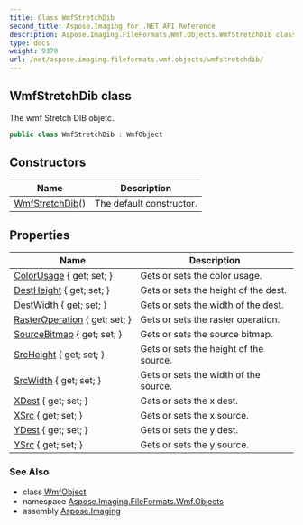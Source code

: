 ```yaml
---
title: Class WmfStretchDib
second_title: Aspose.Imaging for .NET API Reference
description: Aspose.Imaging.FileFormats.Wmf.Objects.WmfStretchDib class. The wmf Stretch DIB objetc
type: docs
weight: 9370
url: /net/aspose.imaging.fileformats.wmf.objects/wmfstretchdib/
---
```

## WmfStretchDib class

The wmf Stretch DIB objetc.

```csharp
public class WmfStretchDib : WmfObject
```

## Constructors

| Name | Description |
| --- | --- |
| [WmfStretchDib](wmfstretchdib/)() | The default constructor. |

## Properties

| Name | Description |
| --- | --- |
| [ColorUsage](../../aspose.imaging.fileformats.wmf.objects/wmfstretchdib/colorusage/) { get; set; } | Gets or sets the color usage. |
| [DestHeight](../../aspose.imaging.fileformats.wmf.objects/wmfstretchdib/destheight/) { get; set; } | Gets or sets the height of the dest. |
| [DestWidth](../../aspose.imaging.fileformats.wmf.objects/wmfstretchdib/destwidth/) { get; set; } | Gets or sets the width of the dest. |
| [RasterOperation](../../aspose.imaging.fileformats.wmf.objects/wmfstretchdib/rasteroperation/) { get; set; } | Gets or sets the raster operation. |
| [SourceBitmap](../../aspose.imaging.fileformats.wmf.objects/wmfstretchdib/sourcebitmap/) { get; set; } | Gets or sets the source bitmap. |
| [SrcHeight](../../aspose.imaging.fileformats.wmf.objects/wmfstretchdib/srcheight/) { get; set; } | Gets or sets the height of the source. |
| [SrcWidth](../../aspose.imaging.fileformats.wmf.objects/wmfstretchdib/srcwidth/) { get; set; } | Gets or sets the width of the source. |
| [XDest](../../aspose.imaging.fileformats.wmf.objects/wmfstretchdib/xdest/) { get; set; } | Gets or sets the x dest. |
| [XSrc](../../aspose.imaging.fileformats.wmf.objects/wmfstretchdib/xsrc/) { get; set; } | Gets or sets the x source. |
| [YDest](../../aspose.imaging.fileformats.wmf.objects/wmfstretchdib/ydest/) { get; set; } | Gets or sets the y dest. |
| [YSrc](../../aspose.imaging.fileformats.wmf.objects/wmfstretchdib/ysrc/) { get; set; } | Gets or sets the y source. |

### See Also

* class [WmfObject](../wmfobject/)
* namespace [Aspose.Imaging.FileFormats.Wmf.Objects](../../aspose.imaging.fileformats.wmf.objects/)
* assembly [Aspose.Imaging](../../)


